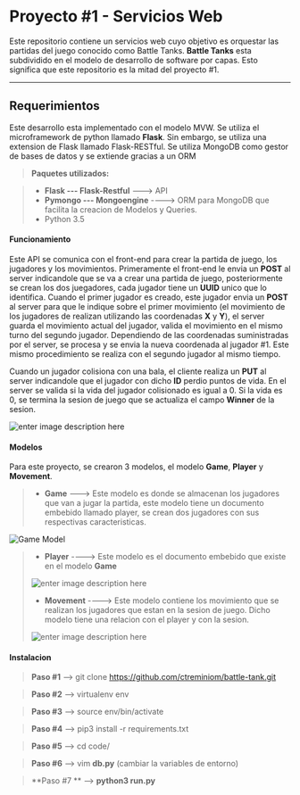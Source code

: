 Proyecto #1 - Servicios Web
===================


Este repositorio contiene un servicios web cuyo objetivo es orquestar las partidas del juego conocido como Battle Tanks.  **Battle Tanks**  esta subdividido en el modelo de desarrollo de software por capas. Esto significa que este repositorio es la mitad del proyecto #1. 

----------

Requerimientos
-------------

Este desarrollo esta implementado con el modelo MVW. Se utiliza el microframework de python llamado  **Flask**. Sin embargo, se utiliza una extension de Flask llamado Flask-RESTful. Se utiliza MongoDB como gestor de bases de datos y se extiende gracias a un ORM

> **Paquetes utilizados:**

> - **Flask --- Flask-Restful** ---> API
> - **Pymongo --- Mongoengine** ----> ORM para MongoDB que facilita la creacion de Modelos y Queries.
> - Python 3.5

#### <i class="icon-file"></i> Funcionamiento

Este API se comunica con el front-end para crear la partida de juego, los jugadores y los movimientos. Primeramente el front-end le envia un  **POST** al server indicandole que se va a crear una partida de juego, posteriormente se crean los dos juegadores, cada jugador tiene un **UUID** unico que lo identifica. Cuando el primer jugador es creado, este jugador envia un **POST** al server para que le indique sobre el primer movimiento (el movimiento de los jugadores de realizan utilizando las coordenadas **X** y **Y**), el server guarda el movimiento actual del jugador, valida el movimiento en el mismo turno del segundo jugador. Dependiendo de las coordenadas suministradas por el server, se procesa y se envia la nueva coordenada al jugador #1. Este mismo procedimiento se realiza con el segundo jugador al mismo tiempo.

Cuando un jugador colisiona con una bala, el cliente realiza un **PUT** al server indicandole que el jugador con dicho **ID** perdio puntos de vida. En el server se valida si la vida del jugador colisionado es igual a 0. Si la vida es 0, se termina la sesion de juego que se actualiza el campo **Winner** de la sesion.  


![enter image description here](https://lh3.googleusercontent.com/-aeDQSFCFr6o/WhJhJ6wKLQI/AAAAAAAAjB0/JlUjiQhfy4IXVmUOma60OU7dbuNuqiEQACLcBGAs/s0/Screenshot+at+2017-11-19+22-55-50.png "Code")



#### <i class="icon-folder-open"></i>Modelos

Para este proyecto, se crearon 3 modelos, el modelo **Game**, **Player** y **Movement**. 

> - **Game** ---> Este modelo es donde se almacenan los jugadores que van a jugar la partida, este modelo tiene un documento embebido llamado player, se crean dos jugadores con sus respectivas caracteristicas.
> 
> 
![Game Model](https://lh3.googleusercontent.com/-yCLvhARsvsI/WhJlb8W-TII/AAAAAAAAjCE/FxnQNOhDFTUS5MNbSOb5WnIgDeFLQKLHQCLcBGAs/s0/Screenshot+at+2017-11-19+23-15-52.png "Game Model")

> - **Player** ----> Este modelo es el documento embebido que existe en el modelo **Game**
> 
> ![enter image description here](https://lh3.googleusercontent.com/-JlJhFTnJY7M/WhJmGCYSyhI/AAAAAAAAjCU/39tsYVi0Va4eXwE_exNdhiwT1PBT02VHACLcBGAs/s0/Screenshot+at+2017-11-19+23-19-34.png)
> - **Movement** ----> Este modelo contiene los movimiento que se realizan los jugadores que estan en la sesion de juego. Dicho modelo tiene una relacion con el player y con la sesion.
> 
> ![enter image description here](https://lh3.googleusercontent.com/-_cORekrhGnY/WhJmqFwXkWI/AAAAAAAAjCk/YYD6YXRRd_QeqILk8-XNEqlRIFdX1F5SwCLcBGAs/s0/Screenshot+at+2017-11-19+23-22-33.png)


#### <i class="icon-pencil"></i> Instalacion

> **Paso #1** --> git clone https://github.com/ctreminiom/battle-tank.git

> **Paso #2** --> virtualenv env

> **Paso #3** --> source env/bin/activate

> **Paso #4** --> pip3 install -r requirements.txt

> **Paso #5** --> cd code/

> **Paso #6** --> vim **db.py** (cambiar la variables de entorno)

> **Paso #7 ** --> **python3 run.py**